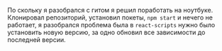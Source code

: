 По скольку я разобрался с гитом я решил поработать на ноутбуке. Клонировал репозиторий, установил покеты, `npm start` и нечего не работает, я разобрался проблема была в `react-scripts` нужно было установить новую версию, за одно обновил все зависимости до последней версии.